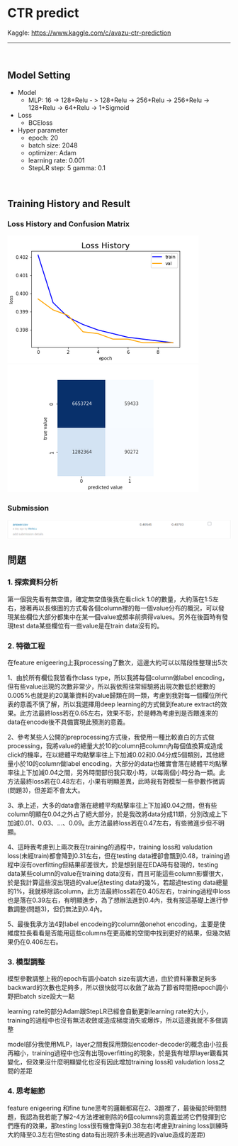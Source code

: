 # CTR predict
Kaggle: https://www.kaggle.com/c/avazu-ctr-prediction
<hr>
<br>

## Model Setting
- Model
  - MLP: 16 -> 128+Relu - > 128+Relu -> 256+Relu -> 256+Relu -> 128+Relu -> 64+Relu -> 1+Sigmoid
- Loss
  - BCEloss
- Hyper parameter
  - epoch: 20
  - batch size: 2048
  - optimizer: Adam
  - learning rate: 0.001
  - StepLR step: 5 gamma: 0.1
<br>

## Training History and Result
### Loss History and Confusion Matrix
![loss_history](png/loss_history.png)
![confusion_matrix](png/confusion_matrix.png)
### Submission
![submission](png/submission.png)
<br>

## 問題
### 1. 探索資料分析
第一個我先看有無空值，確定無空值後我在看click 1:0的數量，大約落在1:5左右，接著再以長條圖的方式看各個column裡的每一個value分布的概況，可以發現某些欄位大部分都集中在某一個value或頻率前擠得values。另外在後面時有發現test data某些欄位有一些value是在train data沒有的。
### 2. 特徵工程
在feature enigeering上我processing了數次，這邊大約可以以階段性整理出5次
<br>

1、由於所有欄位我皆看作class type，所以我將每個column做label encoding，但有些value出現的次數非常少，所以我依照往常經驗將出現次數低於總數的0.005%也就是約20萬筆資料的value歸類在同一類，考慮到我對每一個欄位所代表的意義不慎了解，所以我選擇用deep learning的方式做到feature extract的效果。此方法最終loss若在0.65左右，效果不彰，於是轉為考慮到是否餵進來的data在encode後不具備實現此預測的意義。
<br>

2、參考某些人公開的preprocessing方式後，我使用一種比較直白的方式做processing，我將value的總量大於10的column把column內每個值換算成造成click的機率，在以總體平均點擊率往上下加減0.02和0.04分成5個類別，其他總量小於10的column做label encoding，大部分的data也確實會落在總體平均點擊率往上下加減0.04之間，另外時間部份我只取小時，以每兩個小時分為一類。此方法最終loss若在0.48左右，小果有明顯差異，此時我有對模型一些參數作微調(問題3)，但差距不會太大。
<br>

3、承上述，大多的data會落在總體平均點擊率往上下加減0.04之間，但有些column明顯在0.04之外占了絕大部分，於是我改將data分成11類，分別改成上下加減0.01、0.03、...、0.09。此方法最終loss若在0.47左右，有些微進步但不明顯。
<br>

4、這時我考慮到上兩次我在training的過程中，training loss和 valudation loss(未經train)都會降到0.31左右，但在testing data裡卻會飄到0.48，training過程中沒有overfitting但結果卻差很大，於是想到是在EDA時有發現的，testing data某些column的value在training data沒有，而且可能這些column影響很大，於是我計算這些沒出現過的value佔testing data的幾%，若超過testing data總量的1%，我就移除該column，此方法最終loss若在0.405左右，training過程中loss也是落在0.39左右，有明顯進步，為了想辦法進到0.4內，我有按這基礎上進行參數調整(問題3)，但仍無法到0.4內。
<br>

5、最後我承方法4對label encodeing的column做onehot encoding，主要是使維度拉長看看是否能用這些columns在更高維的空間中找到更好的結果，但幾次結果仍在0.406左右。
### 3. 模型調整
模型參數調整上我的epoch有調小batch size有調大過，由於資料筆數足夠多backward的次數也足夠多，所以很快就可以收斂了故為了節省時間把epoch調小野把batch size設大一點
<br>

learning rate的部分Adam跟StepLR已經會自動更新learning rate的大小，training的過程中也沒有無法收斂或造成梯度消失或爆炸，所以這邊我就不多做調整
<br>

model部分我使用MLP，layer之間我採用類似encoder-decoder的概念由小拉長再縮小，training過程中也沒有出現overfitting的現象，於是我有增厚layer觀看其變化，但效果沒什麼明顯變化也沒有因此增加training loss和 valudation loss之間的差距
### 4. 思考細節
feature enigeering 和fine tune思考的邏輯都寫在2、3題裡了，最後礙於時間問題，我認為我若能了解2-4方法裡被剔除的6個columns的意義並將它們發揮到它們應有的效果，那testing loss很有機會降到0.38左右(考慮到training loss訓練時大約降至0.3左右但testing data有出現許多未出現過的value造成的差距)
